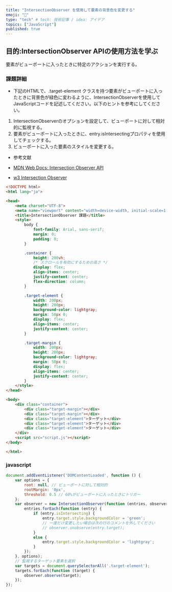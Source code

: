 ```yaml
---
title: "IntersectionObserver を使用して要素の背景色を変更する"
emoji: "💭"
type: "tech" # tech: 技術記事 / idea: アイデア
topics: ["JavaScript"]
published: true
---
```

## 目的:IntersectionObserver APIの使用方法を学ぶ

要素がビューポートに入ったときに特定のアクションを実行する。

### 課題詳細

- 下記のHTMLで、.target-element クラスを持つ要素がビューポートに入ったときに背景色が緑色に変わるように、IntersectionObserverを使用してJavaScriptコードを記述してください。以下のヒントを参考にしてください。

1. IntersectionObserverのオプションを設定して、ビューポートに対して相対的に監視する。
2. 要素がビューポートに入ったときに、entry.isIntersectingプロパティを使用してチェックする。
3. ビューポートに入った要素のスタイルを変更する。

- 参考文献

- [MDN Web Docs: Intersection Observer API](https://developer.mozilla.org/ja/docs/Web/API/Intersection_Observer_API)
- [w3 Intersection Observer](https://www.w3.org/TR/intersection-observer/)

```html
<!DOCTYPE html>
<html lang="ja">

<head>
    <meta charset="UTF-8">
    <meta name="viewport" content="width=device-width, initial-scale=1.0">
    <title>IntersectionObserver 課題</title>
    <style>
        body {
            font-family: Arial, sans-serif;
            margin: 0;
            padding: 0;
        }

        .container {
            height: 200vh;
            /* スクロールを有効にするための高さ */
            display: flex;
            align-items: center;
            justify-content: center;
            flex-direction: column;
        }

        .target-element {
            width: 200px;
            height: 200px;
            background-color: lightgray;
            margin: 50px 0;
            display: flex;
            align-items: center;
            justify-content: center;
        }

        .target-margin {
            width: 200px;
            height: 200px;
            background-color: lightgray;
            margin: 50px 0;
            display: flex;
            align-items: center;
            justify-content: center;
        }
    </style>
</head>

<body>
    <div class="container">
        <div class="target-margin"></div>
        <div class="target-margin"></div>
        <div class="target-element">ターゲット</div>
        <div class="target-element">ターゲット</div>
        <div class="target-element">ターゲット</div>
    </div>
    <script src="script.js"></script>
</body>

</html>

```

### javascript

```javascript
document.addEventListener('DOMContentLoaded', function () {
    var options = {
        root: null, // ビューポートに対して相対的
        rootMargin: '0px',
        threshold: 0.5 // 60%がビューポートに入ったときにトリガー
    };
    var observer = new IntersectionObserver(function (entries, observer) {
        entries.forEach(function (entry) {
            if (entry.isIntersecting) {
                entry.target.style.backgroundColor = 'green';
                // 一度だけ変更したい場合は次の行のコメントを外してください
                // observer.unobserve(entry.target);
            }
            else {
                entry.target.style.backgroundColor = 'lightgray';
            }
        });
    }, options);
    // 監視するターゲット要素を選択
    var targets = document.querySelectorAll('.target-element');
    targets.forEach(function (target) {
        observer.observe(target);
    });
});
```
